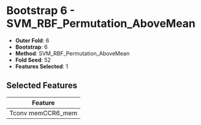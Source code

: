 # Bootstrap 6 - SVM_RBF_Permutation_AboveMean

- **Outer Fold**: 6
- **Bootstrap**: 6
- **Method**: SVM_RBF_Permutation_AboveMean
- **Fold Seed**: 52
- **Features Selected**: 1

## Selected Features

| Feature |
|---------|
| Tconv memCCR6_mem |
